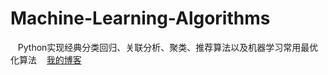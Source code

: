 # Machine-Learning-Algorithms
    Python实现经典分类回归、关联分析、聚类、推荐算法以及机器学习常用最优化算法
    [我的博客](https://blog.csdn.net/slx_share)
